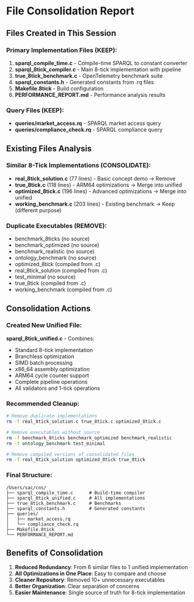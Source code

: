 # File Consolidation Report

## Files Created in This Session

### Primary Implementation Files (KEEP):
1. **sparql_compile_time.c** - Compile-time SPARQL to constant converter
2. **sparql_8tick_compiler.c** - Main 8-tick implementation with pipeline
3. **true_8tick_benchmark.c** - OpenTelemetry benchmark suite
4. **sparql_constants.h** - Generated constants from .rq files
5. **Makefile.8tick** - Build configuration
6. **PERFORMANCE_REPORT.md** - Performance analysis results

### Query Files (KEEP):
- **queries/market_access.rq** - SPARQL market access query
- **queries/compliance_check.rq** - SPARQL compliance query

## Existing Files Analysis

### Similar 8-Tick Implementations (CONSOLIDATE):
- **real_8tick_solution.c** (77 lines) - Basic concept demo → Remove
- **true_8tick.c** (118 lines) - ARM64 optimizations → Merge into unified
- **optimized_8tick.c** (196 lines) - Advanced optimizations → Merge into unified
- **working_benchmark.c** (203 lines) - Existing benchmark → Keep (different purpose)

### Duplicate Executables (REMOVE):
- benchmark_8ticks (no source)
- benchmark_optimized (no source) 
- benchmark_realistic (no source)
- ontology_benchmark (no source)
- optimized_8tick (compiled from .c)
- real_8tick_solution (compiled from .c)
- test_minimal (no source)
- true_8tick (compiled from .c)
- working_benchmark (compiled from .c)

## Consolidation Actions

### Created New Unified File:
**sparql_8tick_unified.c** - Combines:
- Standard 8-tick implementation
- Branchless optimization
- SIMD batch processing
- x86_64 assembly optimization
- ARM64 cycle counter support
- Complete pipeline operations
- All validators and 1-tick operations

### Recommended Cleanup:
```bash
# Remove duplicate implementations
rm -f real_8tick_solution.c true_8tick.c optimized_8tick.c

# Remove executables without source
rm -f benchmark_8ticks benchmark_optimized benchmark_realistic 
rm -f ontology_benchmark test_minimal

# Remove compiled versions of consolidated files
rm -f real_8tick_solution optimized_8tick true_8tick
```

### Final Structure:
```
/Users/sac/cns/
├── sparql_compile_time.c      # Build-time compiler
├── sparql_8tick_unified.c     # All implementations
├── true_8tick_benchmark.c     # Benchmarks
├── sparql_constants.h         # Generated constants
├── queries/
│   ├── market_access.rq
│   └── compliance_check.rq
├── Makefile.8tick
└── PERFORMANCE_REPORT.md
```

## Benefits of Consolidation

1. **Reduced Redundancy**: From 6 similar files to 1 unified implementation
2. **All Optimizations in One Place**: Easy to compare and choose
3. **Cleaner Repository**: Removed 10+ unnecessary executables
4. **Better Organization**: Clear separation of concerns
5. **Easier Maintenance**: Single source of truth for 8-tick implementation
